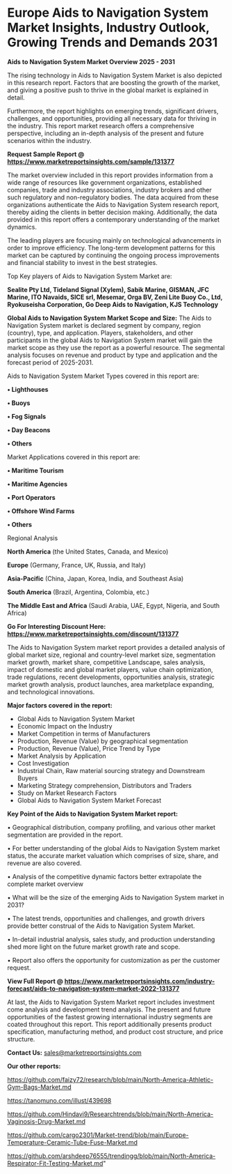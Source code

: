 # Europe Aids to Navigation System Market Insights, Industry Outlook, Growing Trends and Demands 2031

<Strong> Aids to Navigation System Market Overview 2025 - 2031</strong>

The rising technology in Aids to Navigation System Market is also depicted in this research report. Factors that are boosting the growth of the market, and giving a positive push to thrive in the global market is explained in detail.

Furthermore, the report highlights on emerging trends, significant drivers, challenges, and opportunities, providing all necessary data for thriving in the industry. This report market research offers a comprehensive perspective, including an in-depth analysis of the present and future scenarios within the industry.

<strong>Request Sample Report @ <a href=https://www.marketreportsinsights.com/sample/131377>https://www.marketreportsinsights.com/sample/131377</a></strong>

The market overview included in this report provides information from a wide range of resources like government organizations, established companies, trade and industry associations, industry brokers and other such regulatory and non-regulatory bodies. The data acquired from these organizations authenticate the Aids to Navigation System research report, thereby aiding the clients in better decision making. Additionally, the data provided in this report offers a contemporary understanding of the market dynamics.

The leading players are focusing mainly on technological advancements in order to improve efficiency. The long-term development patterns for this market can be captured by continuing the ongoing process improvements and financial stability to invest in the best strategies.

Top Key players of Aids to Navigation System Market are:

<strong>Sealite Pty Ltd, Tideland Signal (Xylem), Sabik Marine, GISMAN, JFC Marine, ITO Navaids, SICE srl, Mesemar, Orga BV, Zeni Lite Buoy Co., Ltd, Ryokuseisha Corporation, Go Deep Aids to Navigation, KJS Technology</strong>

<strong><b>Global Aids to Navigation System Market Scope and Size:</b></strong>
The Aids to Navigation System market is declared segment by company, region (country), type, and application. Players, stakeholders, and other participants in the global Aids to Navigation System market will gain the market scope as they use the report as a powerful resource. The segmental analysis focuses on revenue and product by type and application and the forecast period of 2025-2031.

Aids to Navigation System Market Types covered in this report are:

<strong>• Lighthouses

• Buoys

• Fog Signals

• Day Beacons

• Others</strong>

Market Applications covered in this report are:

<strong>• Maritime Tourism

• Maritime Agencies

• Port Operators

• Offshore Wind Farms

• Others</strong> 

Regional Analysis

<strong>North America</strong> (the United States, Canada, and Mexico)

<strong>Europe</strong> (Germany, France, UK, Russia, and Italy)

<strong>Asia-Pacific</strong> (China, Japan, Korea, India, and Southeast Asia)

<strong>South America</strong> (Brazil, Argentina, Colombia, etc.)

<strong>The Middle East and Africa</strong> (Saudi Arabia, UAE, Egypt, Nigeria, and South Africa)

<strong>Go For Interesting Discount Here: <a href=https://www.marketreportsinsights.com/discount/131377>https://www.marketreportsinsights.com/discount/131377</a></strong>

The Aids to Navigation System market report provides a detailed analysis of global market size, regional and country-level market size, segmentation market growth, market share, competitive Landscape, sales analysis, impact of domestic and global market players, value chain optimization, trade regulations, recent developments, opportunities analysis, strategic market growth analysis, product launches, area marketplace expanding, and technological innovations.

<strong><b>Major factors covered in the report:</b></strong>
<ul>
  <li>Global Aids to Navigation System Market </li>
  <li>Economic Impact on the Industry</li>
  <li>Market Competition in terms of Manufacturers</li>
  <li>Production, Revenue (Value) by geographical segmentation</li>
  <li>Production, Revenue (Value), Price Trend by Type</li>
  <li>Market Analysis by Application</li>
  <li>Cost Investigation</li>
  <li>Industrial Chain, Raw material sourcing strategy and Downstream Buyers</li>
  <li>Marketing Strategy comprehension, Distributors and Traders</li>
  <li>Study on Market Research Factors</li>
  <li>Global Aids to Navigation System Market Forecast</li>
</ul>

<strong><b>Key Point of the Aids to Navigation System Market report:</b></strong>

• Geographical distribution, company profiling, and various other market segmentation are provided in the report.

• For better understanding of the global Aids to Navigation System market status, the accurate market valuation which comprises of size, share, and revenue are also covered.

• Analysis of the competitive dynamic factors better extrapolate the complete market overview

• What will be the size of the emerging Aids to Navigation System market in 2031?

• The latest trends, opportunities and challenges, and growth drivers provide better construal of the Aids to Navigation System Market.

• In-detail industrial analysis, sales study, and production understanding shed more light on the future market growth rate and scope.

• Report also offers the opportunity for customization as per the customer request.

<strong><b>View Full Report @ <a href=https://www.marketreportsinsights.com/industry-forecast/aids-to-navigation-system-market-2022-131377>https://www.marketreportsinsights.com/industry-forecast/aids-to-navigation-system-market-2022-131377</a></b></strong>


At last, the Aids to Navigation System Market report includes investment come analysis and development trend analysis. The present and future opportunities of the fastest growing international industry segments are coated throughout this report. This report additionally presents product specification, manufacturing method, and product cost structure, and price structure.

<strong>Contact Us:</strong>
sales@marketreportsinsights.com

<strong>Our other reports:</strong>

<a href=https://github.com/faizy72/research/blob/main/North-America-Athletic-Gym-Bags-Market.md>https://github.com/faizy72/research/blob/main/North-America-Athletic-Gym-Bags-Market.md</a>

<a href=https://tanomuno.com/illust/439698>https://tanomuno.com/illust/439698</a>

<a href=https://github.com/Hindavi9/Researchtrends/blob/main/North-America-Vaginosis-Drug-Market.md>https://github.com/Hindavi9/Researchtrends/blob/main/North-America-Vaginosis-Drug-Market.md</a>

<a href=https://github.com/cargo2301/Market-trend/blob/main/Europe-Temperature-Ceramic-Tube-Fuse-Market.md>https://github.com/cargo2301/Market-trend/blob/main/Europe-Temperature-Ceramic-Tube-Fuse-Market.md</a>

<a href=https://github.com/arshdeep76555/trendingg/blob/main/North-America-Respirator-Fit-Testing-Market.md>https://github.com/arshdeep76555/trendingg/blob/main/North-America-Respirator-Fit-Testing-Market.md</a>"
